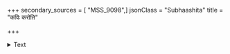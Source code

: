 +++
secondary_sources = [ "MSS_9098",]
jsonClass = "Subhaashita"
title = "कविः करोति"

+++

<details><summary>Text</summary>

कविः करोति काव्यानि स्वादु जानाति पण्डितः।  
सुन्दर्या अपि लावण्यं पतिर्जानाति नो पिता॥
</details>
